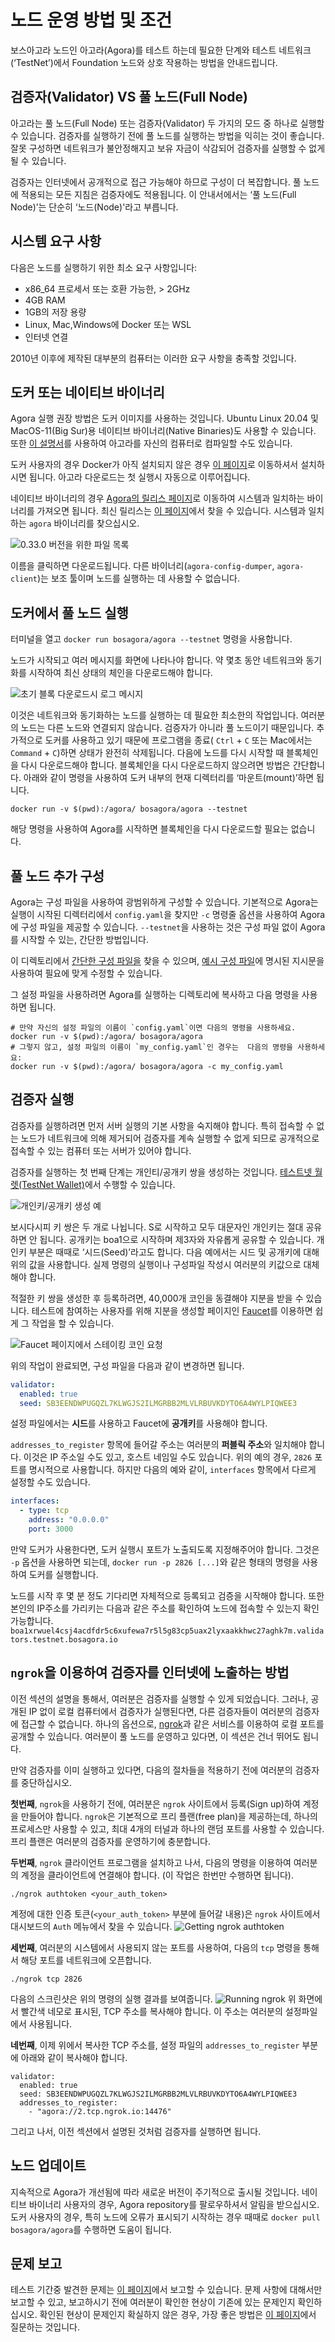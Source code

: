 # 노드 운영 방법 및 조건 

보스아고라 노드인 아고라(Agora)를 테스트 하는데 필요한 단계와 테스트 네트워크(‘TestNet’)에서 Foundation 노드와 상호 작용하는 방법을 안내드립니다.

## 검증자(Validator) VS 풀 노드(Full Node)

아고라는 풀 노드(Full Node) 또는 검증자(Validator) 두 가지의 모드 중 하나로 실행할 수 있습니다. 검증자를 실행하기 전에 풀 노드를 실행하는 방법을 익히는 것이 좋습니다. 잘못 구성하면 네트워크가 불안정해지고 보유 자금이 삭감되어 검증자를 실행할 수 없게 될 수 있습니다.

검증자는 인터넷에서 공개적으로 접근 가능해야 하므로 구성이 더 복잡합니다. 풀 노드에 적용되는 모든 지침은 검증자에도 적용됩니다. 이 안내서에서는 ‘풀 노드(Full Node)’는 단순히 ‘노드(Node)'라고 부릅니다.

## 시스템 요구 사항

다음은 노드를 실행하기 위한 최소 요구 사항입니다:
- x86_64 프로세서 또는 호환 가능한, > 2GHz
- 4GB RAM
- 1GB의 저장 용량
- Linux, Mac,Windows에 Docker 또는 WSL
- 인터넷 연결

2010년 이후에 제작된 대부분의 컴퓨터는 이러한 요구 사항을 충족할 것입니다.

## 도커 또는 네이티브 바이너리

Agora 실행 권장 방법은 도커 이미지를 사용하는 것입니다.
Ubuntu Linux 20.04 및 MacOS-11(Big Sur)용 네이티브 바이너리(Native Binaries)도 사용할 수 있습니다. 또한 [이 설명서](https://github.com/bosagora/agora#build-instructions)를 사용하여 아고라를 자신의 컴퓨터로 컴파일할 수도 있습니다.

도커 사용자의 경우 Docker가 아직 설치되지 않은 경우 [이 페이지](https://github.com/bosagora/agora#build-instructions)로 이동하셔서 설치하시면 됩니다.
아고라 다운로드는 첫 실행시 자동으로 이루어집니다.

네이티브 바이너리의 경우 [Agora의 릴리스 페이지](https://github.com/bosagora/agora/releases)로 이동하여 시스템과 일치하는 바이너리를 가져오면 됩니다.
최신 릴리스는 [이 페이지](https://github.com/bosagora/agora/releases/latest)에서 찾을 수 있습니다. 시스템과 일치하는 `agora` 바이너리를 찾으십시오.

![0.33.0 버전을 위한 파일 목록](./Release.v0.33.0.png)

이름을 클릭하면 다운로드됩니다. 다른 바이너리(`agora-config-dumper`, `agora-client`)는 보조 툴이며 노드를 실행하는 데 사용할 수 없습니다.

## 도커에서 풀 노드 실행

터미널을 열고 `docker run bosagora/agora --testnet` 명령을 사용합니다.

노드가 시작되고 여러 메시지를 화면에 나타나야 합니다. 약 몇초 동안 네트워크와 동기화를 시작하여 최신 상태의 체인을 다운로드해야 합니다. 

![초기 블록 다운로드시 로그 메시지](./IBD.png)

이것은 네트워크와 동기화하는 노드를 실행하는 데 필요한 최소한의 작업입니다. 여러분의 노드는 다른 노드와 연결되지 않습니다.
검증자가 아니라 풀 노드이기 때문입니다. 추가적으로 도커를 사용하고 있기 때문에 프로그램을 종료( `Ctrl` + `C` 또는 Mac에서는 `Command` + `C`)하면 상태가 완전히 삭제됩니다.
다음에 노드를 다시 시작할 때 블록체인을 다시 다운로드해야 합니다. 블록체인을 다시 다운로드하지 않으려면 방법은 간단합니다. 아래와 같이 명령을 사용하여 도커 내부의 현재 디렉터리를 ‘마운트(mount)’하면 됩니다.
```shell
docker run -v $(pwd):/agora/ bosagora/agora --testnet
```

해당 명령을 사용하여 Agora를 시작하면 블록체인을 다시 다운로드할 필요는 없습니다.

## 풀 노드 추가 구성

Agora는 구성 파일을 사용하여 광범위하게 구성할 수 있습니다.
기본적으로 Agora는 실행이 시작된 디렉터리에서 `config.yaml`을 찾지만 `-c` 명령줄 옵션을 사용하여 Agora에 구성 파일을 제공할 수 있습니다.
`--testnet`을 사용하는 것은 구성 파일 없이 Agora를 시작할 수 있는, 간단한 방법입니다.

이 디렉토리에서 [간단한 구성 파일을](./config.yaml) 찾을 수 있으며, [예시 구성 파일](/doc/config.example.yaml)에 명시된 지시문을 사용하여 필요에 맞게 수정할 수 있습니다.

그 설정 파일을 사용하려면 Agora를 실행하는 디렉토리에 복사하고 다음 명령을 사용하면 됩니다.
```shell
# 만약 자신의 설정 파일의 이름이 `config.yaml`이면 다음의 명령을 사용하세요.
docker run -v $(pwd):/agora/ bosagora/agora
# 그렇지 않고, 설정 파일의 이름이 `my_config.yaml`인 경우는  다음의 명령을 사용하세요:
docker run -v $(pwd):/agora/ bosagora/agora -c my_config.yaml
```

## 검증자 실행

검증자를 실행하려면 먼저 서버 실행의 기본 사항을 숙지해야 합니다. 특히 접속할 수 없는 노드가 네트워크에 의해 제거되어 검증자를 계속 실행할 수 없게 되므로 공개적으로 접속할 수 있는 컴퓨터 또는 서버가 있어야 합니다.

검증자를 실행하는 첫 번째 단계는 개인티/공개키 쌍을 생성하는 것입니다. [테스트넷 월렛(TestNet Wallet)](https://testnet.boawallet.io/)에서 수행할 수 있습니다.

![개인키/공개키 생성 예](./Wallet.Account.Creation.png)

보시다시피 키 쌍은 두 개로 나뉩니다. S로 시작하고 모두 대문자인 개인키는 절대 공유하면 안 됩니다. 공개키는 boa1으로 시작하며 제3자와 자유롭게 공유할 수 있습니다. 개인키 부분은 때때로 ‘시드(Seed)’라고도 합니다. 다음 예에서는 시드 및 공개키에 대해 위의 값을 사용합니다. 실제 명령의 실행이나 구성파일 작성시 여러분의 키값으로 대체해야 합니다.

적절한 키 쌍을 생성한 후 등록하려면, 40,000개 코인을 동결해야 지분을 받을 수 있습니다. 테스트에 참여하는 사용자를 위해 지분을 생성할 페이지인 [Faucet](https://faucet.bosagora.io/)를 이용하면 쉽게 그 작업을 할 수 있습니다.

![Faucet 페이지에서 스테이킹 코인 요청](./Faucet.png)

위의 작업이 완료되면, 구성 파일을 다음과 같이 변경하면 됩니다.
```yaml
validator:
  enabled: true
  seed: SB3EENDWPUGQZL7KLWGJS2ILMGRBB2MLVLRBUVKDYTO6A4WYLPIQWEE3
```

설정 파일에서는 **시드**를 사용하고 Faucet에 **공개키**를 사용해야 합니다.

`addresses_to_register` 항목에 들어갈 주소는 여러분의 **퍼블릭 주소**와 일치해야 합니다.
이것은 IP 주소일 수도 있고, 호스트 네임일 수도 있습니다. 위의 예의 경우, `2826` 포트를 명시적으로 사용합니다.
하지만 다음의 예와 같이, `interfaces` 항목에서 다르게 설정할 수도 있습니다.
```yaml
interfaces:
  - type: tcp
    address: "0.0.0.0"
    port: 3000
```

만약 도커가 사용한다면, 도커 실행시 포트가 노출되도록 지정해주어야 합니다.
그것은 `-p` 옵션을 사용하면 되는데, `docker run -p 2826 [...]`와 같은 형태의 명령을 사용하여 도커를 실행합니다.

노드를 시작 후 몇 분 정도 기다리면 자체적으로 등록되고 검증을 시작해야 합니다. 또한 본인의 IP주소를 가리키는 다음과 같은 주소를 확인하여 노드에 접속할 수 있는지 확인가능합니다.
`boa1xrwuel4csj4acdfdr5c6xufewa7r5l5g83cp5uax2lyxaakkhwc27aghk7m.validators.testnet.bosagora.io`

## `ngrok`을 이용하여 검증자를 인터넷에 노출하는 방법
이전 섹션의 설명을 통해서, 여러분은 검증자를 실행할 수 있게 되었습니다. 그러나, 공개된 IP 없이 로컬 컴퓨터에서
검증자가 실행된다면, 다른 검증자들이 여러분의 검증자에 접근할 수 없습니다. 하나의 옵션으로, [ngrok](https://ngrok.com)과 같은 서비스를
이용하여 로컬 포트를 공개할 수 있습니다. 여러분이 풀 노드를 운영하고 있다면, 이 섹션은 건너 뛰어도 됩니다.

만약 검증자를 이미 실행하고 있다면, 다음의 절차들을 적용하기 전에 여러분의 검증자를 중단하십시오.

**첫번째**, `ngrok`을 사용하기 전에, 여러분은 `ngrok` 사이트에서 등록(Sign up)하여 계정을 만들어야 합니다.
`ngrok`은 기본적으로 프리 플랜(free plan)을 제공하는데, 하나의 프로세스만 사용할 수 있고, 최대 4개의 터널과
하나의 랜덤 포트를 사용할 수 있습니다. 프리 플랜은 여러분의 검증자를 운영하기에 충분합니다.


**두번째**, `ngrok` 클라이언트 프로그램을 설치하고 나서, 다음의 명령을 이용하여 여러분의 계정을 클라이언트에
연결해야 합니다. (이 작업은 한번만 수행하면 됩니다).
```
./ngrok authtoken <your_auth_token>
```
계정에 대한 인증 토큰(`<your_auth_token>` 부분에 들어갈 내용)은 `ngrok` 사이트에서 대시보드의 `Auth` 메뉴에서
찾을 수 있습니다.
![Getting ngrok authtoken](ngrok_auth.png)

**세번째**, 여러분의 시스템에서 사용되지 않는 포트를 사용하여, 다음의 `tcp` 명령을 통해서 해당 포트를 네트워크에 오픈합니다.
```
./ngrok tcp 2826
```
다음의 스크린샷은 위의 명령의 실행 결과를 보여줍니다.
![Running ngrok](ngrok_run.png)
위 화면에서 빨간색 네모로 표시된, TCP 주소를 복사해야 합니다. 이 주소는 여러분의 설정파일에서 사용됩니다.

**네번째**, 이제 위에서 복사한 TCP 주소를, 설정 파일의 `addresses_to_register` 부분에 아래와 같이 복사해야 합니다.
```
validator:
  enabled: true
  seed: SB3EENDWPUGQZL7KLWGJS2ILMGRBB2MLVLRBUVKDYTO6A4WYLPIQWEE3
  addresses_to_register:
    - "agora://2.tcp.ngrok.io:14476"
```
그리고 나서, 이전 섹션에서 설명된 것처럼 검증자를 실행하면 됩니다.

## 노드 업데이트

지속적으로 Agora가 개선됨에 따라 새로운 버전이 주기적으로 출시될 것입니다.
네이티브 바이너리 사용자의 경우, Agora repository를 팔로우하셔서 알림을 받으십시오.
도커 사용자의 경우, 특히 노드에 오류가 표시되기 시작하는 경우 때때로 `docker pull bosagora/agora`를 수행하면 도움이 됩니다.


## 문제 보고

테스트 기간중 발견한 문제는 [이 페이지](https://github.com/bosagora/agora/issues)에서 보고할 수 있습니다.
문제 사항에 대해서만 보고할 수 있고, 보고하시기 전에 여러분이 확인한 현상이 기존에 있는 문제인지 확인하십시오. 확인된 현상이 문제인지 확실하지 않은 경우, 가장 좋은 방법은 [이 페이지](https://github.com/bosagora/agora/discussions/categories/q-a)에서 질문하는 것입니다.
